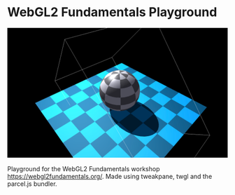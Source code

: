 # WebGL2 Fundamentals Playground

![Shadow map screenshot](https://github.com/robert-leitl/webgl2-fundamentals/blob/main/cover.png?raw=true)

Playground for the WebGL2 Fundamentals workshop https://webgl2fundamentals.org/. Made using tweakpane, twgl and the parcel.js bundler.
